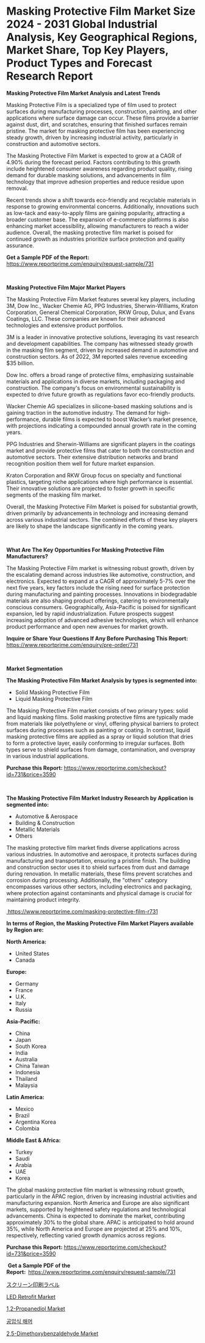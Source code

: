 <p><h1>Masking Protective Film Market Size 2024 - 2031 Global Industrial Analysis, Key Geographical Regions, Market Share, Top Key Players, Product Types and Forecast Research Report</h1></p><p><strong>Masking Protective Film Market Analysis and Latest Trends</strong></p>
<p><p>Masking Protective Film is a specialized type of film used to protect surfaces during manufacturing processes, construction, painting, and other applications where surface damage can occur. These films provide a barrier against dust, dirt, and scratches, ensuring that finished surfaces remain pristine. The market for masking protective film has been experiencing steady growth, driven by increasing industrial activity, particularly in construction and automotive sectors.</p><p>The Masking Protective Film Market is expected to grow at a CAGR of 4.90% during the forecast period. Factors contributing to this growth include heightened consumer awareness regarding product quality, rising demand for durable masking solutions, and advancements in film technology that improve adhesion properties and reduce residue upon removal. </p><p>Recent trends show a shift towards eco-friendly and recyclable materials in response to growing environmental concerns. Additionally, innovations such as low-tack and easy-to-apply films are gaining popularity, attracting a broader customer base. The expansion of e-commerce platforms is also enhancing market accessibility, allowing manufacturers to reach a wider audience. Overall, the masking protective film market is poised for continued growth as industries prioritize surface protection and quality assurance.</p></p>
<p><strong>Get a Sample PDF of the Report:&nbsp;</strong> <a href="https://www.reportprime.com/enquiry/request-sample/731">https://www.reportprime.com/enquiry/request-sample/731</a></p>
<p>&nbsp;</p>
<p><strong>Masking Protective Film Major Market Players</strong></p>
<p><p>The Masking Protective Film Market features several key players, including 3M, Dow Inc., Wacker Chemie AG, PPG Industries, Sherwin-Williams, Kraton Corporation, General Chemical Corporation, RKW Group, Dulux, and Evans Coatings, LLC. These companies are known for their advanced technologies and extensive product portfolios.</p><p>3M is a leader in innovative protective solutions, leveraging its vast research and development capabilities. The company has witnessed steady growth in the masking film segment, driven by increased demand in automotive and construction sectors. As of 2022, 3M reported sales revenue exceeding $35 billion.</p><p>Dow Inc. offers a broad range of protective films, emphasizing sustainable materials and applications in diverse markets, including packaging and construction. The company's focus on environmental sustainability is expected to drive future growth as regulations favor eco-friendly products.</p><p>Wacker Chemie AG specializes in silicone-based masking solutions and is gaining traction in the automotive industry. The demand for high-performance, durable films is expected to boost Wacker’s market presence, with projections indicating a compounded annual growth rate in the coming years.</p><p>PPG Industries and Sherwin-Williams are significant players in the coatings market and provide protective films that cater to both the construction and automotive sectors. Their extensive distribution networks and brand recognition position them well for future market expansion.</p><p>Kraton Corporation and RKW Group focus on specialty and functional plastics, targeting niche applications where high performance is essential. Their innovative solutions are projected to foster growth in specific segments of the masking film market.</p><p>Overall, the Masking Protective Film Market is poised for substantial growth, driven primarily by advancements in technology and increasing demand across various industrial sectors. The combined efforts of these key players are likely to shape the landscape significantly in the coming years.</p></p>
<p>&nbsp;</p>
<p><strong>What Are The Key Opportunities For Masking Protective Film Manufacturers?</strong></p>
<p><p>The Masking Protective Film market is witnessing robust growth, driven by the escalating demand across industries like automotive, construction, and electronics. Expected to expand at a CAGR of approximately 5-7% over the next five years, key factors include the rising need for surface protection during manufacturing and painting processes. Innovations in biodegradable materials are also shaping product offerings, catering to environmentally conscious consumers. Geographically, Asia-Pacific is poised for significant expansion, led by rapid industrialization. Future prospects suggest increasing adoption of advanced adhesive technologies, which will enhance product performance and open new avenues for market growth.</p></p>
<p><strong>Inquire or Share Your Questions If Any Before Purchasing This Report:</strong> <a href="https://www.reportprime.com/enquiry/pre-order/731">https://www.reportprime.com/enquiry/pre-order/731</a></p>
<p>&nbsp;</p>
<p><strong>Market Segmentation</strong></p>
<p><strong>The Masking Protective Film Market Analysis by types is segmented into:</strong></p>
<p><ul><li>Solid Masking Protective Film</li><li>Liquid Masking Protective Film</li></ul></p>
<p><p>The Masking Protective Film market consists of two primary types: solid and liquid masking films. Solid masking protective films are typically made from materials like polyethylene or vinyl, offering physical barriers to protect surfaces during processes such as painting or coating. In contrast, liquid masking protective films are applied as a spray or liquid solution that dries to form a protective layer, easily conforming to irregular surfaces. Both types serve to shield surfaces from damage, contamination, and overspray in various industrial applications.</p></p>
<p><strong>Purchase this Report:&nbsp;</strong><a href="https://www.reportprime.com/checkout?id=731&price=3590">https://www.reportprime.com/checkout?id=731&price=3590</a></p>
<p>&nbsp;</p>
<p><strong>The Masking Protective Film Market Industry Research by Application is segmented into:</strong></p>
<p><ul><li>Automotive & Aerospace</li><li>Building & Construction</li><li>Metallic Materials</li><li>Others</li></ul></p>
<p><p>The masking protective film market finds diverse applications across various industries. In automotive and aerospace, it protects surfaces during manufacturing and transportation, ensuring a pristine finish. The building and construction sector uses it to shield surfaces from dust and damage during renovation. In metallic materials, these films prevent scratches and corrosion during processing. Additionally, the "others" category encompasses various other sectors, including electronics and packaging, where protection against contaminants and physical damage is crucial for maintaining product integrity.</p></p>
<p><a href="https://www.reportprime.com/masking-protective-film-r731">&nbsp;https://www.reportprime.com/masking-protective-film-r731</a></p>
<p><strong>In terms of Region, the Masking Protective Film Market Players available by Region are:</strong></p>
<p>
    <p> <strong> North America: </strong>
        <ul>
            <li>United States</li>
            <li>Canada</li>
        </ul>
        </p> 
    <p> <strong> Europe: </strong>
        <ul>
            <li>Germany</li>
            <li>France</li>
            <li>U.K.</li>
            <li>Italy</li>
            <li>Russia</li>
        </ul>
        </p> 
    <p> <strong> Asia-Pacific: </strong>
        <ul>
            <li>China</li>
            <li>Japan</li>
            <li>South Korea</li>
            <li>India</li>
            <li>Australia</li>
            <li>China Taiwan</li>
            <li>Indonesia</li>
            <li>Thailand</li>
            <li>Malaysia</li>
        </ul>
        </p> 
    <p> <strong> Latin America: </strong>
        <ul>
            <li>Mexico</li>
            <li>Brazil</li>
            <li>Argentina Korea</li>
            <li>Colombia</li>
        </ul>
        </p> 
    <p> <strong> Middle East & Africa: </strong>
        <ul>
            <li>Turkey</li>
            <li>Saudi</li>
            <li>Arabia</li>
            <li>UAE</li>
            <li>Korea</li>
        </ul>
    </p>
    </p>
<p><p>The global masking protective film market is witnessing robust growth, particularly in the APAC region, driven by increasing industrial activities and manufacturing expansion. North America and Europe are also significant markets, supported by heightened safety regulations and technological advancements. China is expected to dominate the market, contributing approximately 30% to the global share. APAC is anticipated to hold around 35%, while North America and Europe are projected at 25% and 10%, respectively, reflecting varied growth dynamics across regions.</p></p>
<p><strong>Purchase this Report: </strong><a href="https://www.reportprime.com/checkout?id=731&price=3590">https://www.reportprime.com/checkout?id=731&price=3590</a></p>
<p>&nbsp;<strong>Get a Sample PDF of the Report:&nbsp;&nbsp;</strong><a href="https://www.reportprime.com/enquiry/request-sample/731">https://www.reportprime.com/enquiry/request-sample/731</a></p>
<p><strong></strong></p>
<p><p><a href="https://medium.com/@royprice674/%E3%82%B9%E3%82%AF%E3%83%AA%E3%83%BC%E3%83%B3%E3%83%97%E3%83%AA%E3%83%B3%E3%83%88%E3%83%A9%E3%83%99%E3%83%AB%E6%A5%AD%E7%95%8C%E3%82%BB%E3%82%AF%E3%82%BF%E3%83%BC-2024%E5%B9%B4%E3%81%8B%E3%82%892031%E5%B9%B4%E3%81%BE%E3%81%A7%E3%81%AE%E6%96%B0%E6%8A%80%E8%A1%93%E3%81%A8%E5%B8%82%E5%A0%B4%E3%81%B8%E3%81%AE%E5%BD%B1%E9%9F%BF%E4%BA%88%E6%B8%AC-285e432af83c">スクリーン印刷ラベル</a></p><p><a href="https://medium.com/@joseph.baker466547/mapping-the-led-retrofit-market-trends-challenges-and-breakthroughs-2024-2031-021b062f84e6">LED Retrofit Market</a></p><p><a href="https://www.linkedin.com/pulse/12-propanediol-market-global-trends-forecast-2024-2031-zv35e?trackingId=Z4tvNnSFR8mPEYQ1ZgNe9A%3D%3D">1,2-Propanediol Market</a></p><p><a href="https://medium.com/@joespinka88967/%EA%B3%B5%EC%95%95-%ED%95%B4%EB%A8%B8-%EC%8B%9C%EC%9E%A5-%EC%A1%B0%EC%82%AC-%EB%B3%B4%EA%B3%A0%EC%84%9C-2031%EB%85%84%EA%B9%8C%EC%A7%80-6-7-%EC%9D%98-cagr%EB%A1%9C-%EC%84%B1%EC%9E%A5%ED%95%98%EB%8A%94-%EA%B3%B5%EC%95%95-%ED%95%B4%EB%A8%B8-%EC%8B%9C%EC%9E%A5%EC%9D%98-%EC%8B%9C%EC%9E%A5-%EA%B7%9C%EB%AA%A8-%EB%B0%8F-%EC%88%98%EC%9D%B5-%EB%B6%84%EC%84%9D-%ED%83%90%EC%83%89-387899fa948f">공압식 해머</a></p><p><a href="https://issuu.com/reportprime-2/docs/25-dimethoxybenzaldehyde-market-siz_8c4c41e6c0b9e1">2,5-Dimethoxybenzaldehyde Market</a></p></p>
